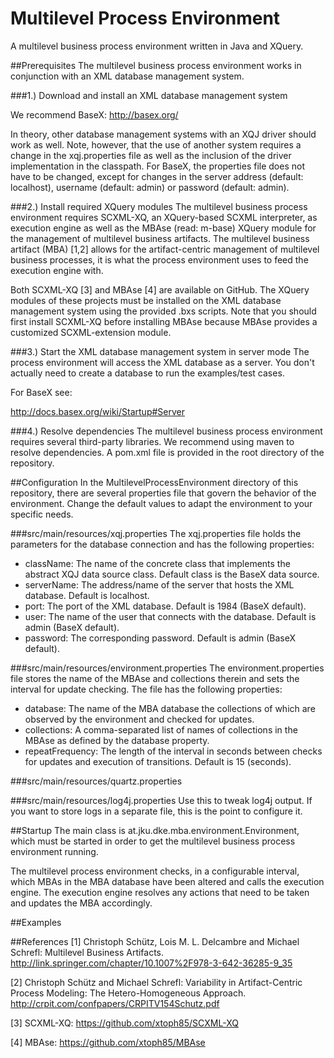 # Multilevel Process Environment
A multilevel business process environment written in Java and XQuery.

##Prerequisites
The multilevel business process environment works in conjunction with an XML database management system.

###1.) Download and install an XML database management system

We recommend BaseX: http://basex.org/

In theory, other database management systems with an XQJ driver should work as well. 
Note, however, that the use of another system requires a change in the xqj.properties file as well as the inclusion of the driver implementation in the classpath.
For BaseX, the properties file does not have to be changed, except for changes in the server address (default: localhost), username (default: admin) or password (default: admin).

###2.) Install required XQuery modules
The multilevel business process environment requires SCXML-XQ, an XQuery-based SCXML interpreter, as execution engine as well as the MBAse (read: m-base) XQuery module for the management of multilevel business artifacts.
The multilevel business artifact (MBA) [1,2] allows for the artifact-centric management of multilevel business processes, it is what the process environment uses to feed the execution engine with.

Both SCXML-XQ [3] and MBAse [4] are available on GitHub.
The XQuery modules of these projects must be installed on the XML database management system using the provided .bxs scripts.
Note that you should first install SCXML-XQ before installing MBAse because MBAse provides a customized SCXML-extension module.

###3.) Start the XML database management system in server mode
The process environment will access the XML database as a server.
You don't actually need to create a database to run the examples/test cases.
    
For BaseX see: 
    
http://docs.basex.org/wiki/Startup#Server

###4.) Resolve dependencies
The multilevel business process environment requires several third-party libraries.
We recommend using maven to resolve dependencies.
A pom.xml file is provided in the root directory of the repository.

##Configuration
In the MultilevelProcessEnvironment directory of this repository, there are several properties file that govern the behavior of the environment.
Change the default values to adapt the environment to your specific needs.

###src/main/resources/xqj.properties
The xqj.properties file holds the parameters for the database connection and has the following properties:

- className: The name of the concrete class that implements the abstract XQJ data source class. Default class is the BaseX data source.
- serverName: The address/name of the server that hosts the XML database. Default is localhost.
- port: The port of the XML database. Default is 1984 (BaseX default).
- user: The name of the user that connects with the database. Default is admin (BaseX default).
- password: The corresponding password. Default is admin (BaseX default).

###src/main/resources/environment.properties
The environment.properties file stores the name of the MBAse and collections therein and sets the interval for update checking.
The file has the following properties:
- database: The name of the MBA database the collections of which are observed by the environment and checked for updates.
- collections: A comma-separated list of names of collections in the MBAse as defined by the database property.
- repeatFrequency: The length of the interval in seconds between checks for updates and execution of transitions. Default is 15 (seconds).

###src/main/resources/quartz.properties


###src/main/resources/log4j.properties
Use this to tweak log4j output.
If you want to store logs in a separate file, this is the point to configure it.

##Startup
The main class is at.jku.dke.mba.environment.Environment, which must be started in order to get the multilevel business process environment running.

The multilevel process environment checks, in a configurable interval, which MBAs in the MBA database have been altered and calls the execution engine.
The execution engine resolves any actions that need to be taken and updates the MBA accordingly.

##Examples

##References
[1] Christoph Schütz, Lois M. L. Delcambre and Michael Schrefl:
Multilevel Business Artifacts.
http://link.springer.com/chapter/10.1007%2F978-3-642-36285-9_35

[2] Christoph Schütz and Michael Schrefl:
Variability in Artifact-Centric Process Modeling: The Hetero-Homogeneous Approach.
http://crpit.com/confpapers/CRPITV154Schutz.pdf

[3] SCXML-XQ: https://github.com/xtoph85/SCXML-XQ

[4] MBAse: https://github.com/xtoph85/MBAse
